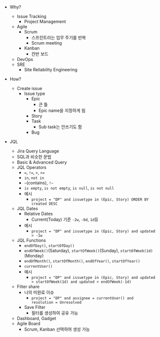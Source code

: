 - Why?

  - Issue Tracking
    - Project Management
  - Agile
    - Scrum
      - 스프린트라는 업무 주기를 반복
      - Scrum meeting
    - Kanban
      - 칸반 보드
  - DevOps
  - SRE
    - Site Reliability Engineering

- How?

  - Create issue
    - Issue type
      - Epic
        - 큰 틀
        - Epic name을 지정하게 됨
      - Story
      - Task
        - Sub task는 안쓰기도 함
      - Bug

- JQL

  - Jira Query Language
  - SQL과 비슷한 문법
  - Basic & Advanced Query
  - JQL Operators
    - `=`, `!=`, `>`, `>=`
    - `in`, `not in`
    - `~`(contains), `!~`
    - `is empty`, `is not empty`, `is null`, `is not null`
    - 예시
      - `project = "DP" and issuetype in (Epic, Story) ORDER BY created DESC`
  - JQL Dates
    - Relative Dates
      - Current(Today) 기준 `-2w`, `-6d`, `1d`등
    - 예시
      - `project = "DP" and issuetype in (Epic, Story) and updated > -1w`
  - JQL Functions
    - `endOfDay()`, `startOfDay()`
    - `endOfWeek()`(Saturday), `startOfWeek()`(Sunday), `startOfWeek(1d)`(Monday)
    - `endOfMonth()`, `startOfMonth()`, `endOfYear()`, `startOfYear()`
    - `currentUser()`
    - 예시
      - `project = "DP" and issuetype in (Epic, Story) and updated > startOfWeek(1d) and updated < endOfWeek(-1d)`
  - Filter share
    - 나의 미완료 이슈
      - `project = "DP" and assignee = currentUser() and resolution = Unresolved`
    - Save Filter
      - 필터를 생성하여 공유 가능
  - Dashboard, Gadget
  - Agile Board
    - Scrum, Kanban 선택하여 생성 가능
